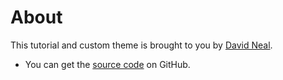 # About

This tutorial and custom theme is brought to you by [David Neal](https://twitter.com/reverentgeek).

* You can get the [source code]() on GitHub.

